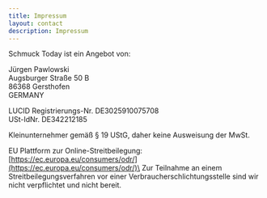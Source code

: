 ```yaml
---
title: Impressum
layout: contact
description: Impressum
---
```


Schmuck Today ist ein Angebot von:

Jürgen Pawlowski\
Augsburger Straße 50 B\
86368 Gersthofen\
GERMANY

LUCID Registrierungs-Nr. DE3025910075708\
USt-IdNr. DE342212185

Kleinunternehmer gemäß § 19 UStG, daher keine Ausweisung der MwSt.

EU Plattform zur Online-Streitbeilegung:\
[https://ec.europa.eu/consumers/odr/](https://ec.europa.eu/consumers/odr/)\
Zur Teilnahme an einem Streitbeilegungsverfahren vor einer Verbraucherschlichtungsstelle sind wir nicht verpflichtet und nicht bereit.
